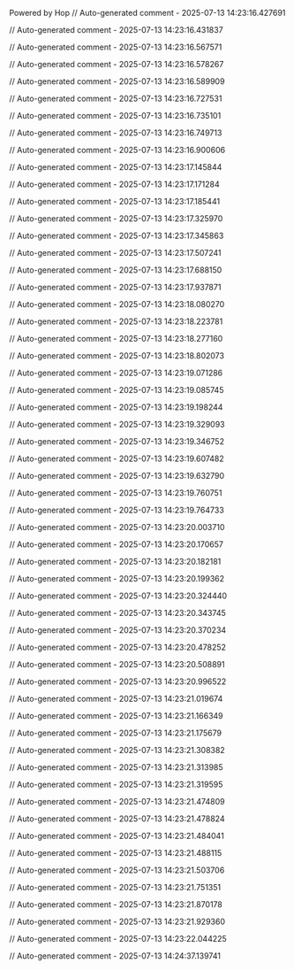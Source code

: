 Powered by Hop
// Auto-generated comment - 2025-07-13 14:23:16.427691

// Auto-generated comment - 2025-07-13 14:23:16.431837

// Auto-generated comment - 2025-07-13 14:23:16.567571

// Auto-generated comment - 2025-07-13 14:23:16.578267

// Auto-generated comment - 2025-07-13 14:23:16.589909

// Auto-generated comment - 2025-07-13 14:23:16.727531

// Auto-generated comment - 2025-07-13 14:23:16.735101

// Auto-generated comment - 2025-07-13 14:23:16.749713

// Auto-generated comment - 2025-07-13 14:23:16.900606

// Auto-generated comment - 2025-07-13 14:23:17.145844

// Auto-generated comment - 2025-07-13 14:23:17.171284

// Auto-generated comment - 2025-07-13 14:23:17.185441

// Auto-generated comment - 2025-07-13 14:23:17.325970

// Auto-generated comment - 2025-07-13 14:23:17.345863

// Auto-generated comment - 2025-07-13 14:23:17.507241

// Auto-generated comment - 2025-07-13 14:23:17.688150

// Auto-generated comment - 2025-07-13 14:23:17.937871

// Auto-generated comment - 2025-07-13 14:23:18.080270

// Auto-generated comment - 2025-07-13 14:23:18.223781

// Auto-generated comment - 2025-07-13 14:23:18.277160

// Auto-generated comment - 2025-07-13 14:23:18.802073

// Auto-generated comment - 2025-07-13 14:23:19.071286

// Auto-generated comment - 2025-07-13 14:23:19.085745

// Auto-generated comment - 2025-07-13 14:23:19.198244

// Auto-generated comment - 2025-07-13 14:23:19.329093

// Auto-generated comment - 2025-07-13 14:23:19.346752

// Auto-generated comment - 2025-07-13 14:23:19.607482

// Auto-generated comment - 2025-07-13 14:23:19.632790

// Auto-generated comment - 2025-07-13 14:23:19.760751

// Auto-generated comment - 2025-07-13 14:23:19.764733

// Auto-generated comment - 2025-07-13 14:23:20.003710

// Auto-generated comment - 2025-07-13 14:23:20.170657

// Auto-generated comment - 2025-07-13 14:23:20.182181

// Auto-generated comment - 2025-07-13 14:23:20.199362

// Auto-generated comment - 2025-07-13 14:23:20.324440

// Auto-generated comment - 2025-07-13 14:23:20.343745

// Auto-generated comment - 2025-07-13 14:23:20.370234

// Auto-generated comment - 2025-07-13 14:23:20.478252

// Auto-generated comment - 2025-07-13 14:23:20.508891

// Auto-generated comment - 2025-07-13 14:23:20.996522

// Auto-generated comment - 2025-07-13 14:23:21.019674

// Auto-generated comment - 2025-07-13 14:23:21.166349

// Auto-generated comment - 2025-07-13 14:23:21.175679

// Auto-generated comment - 2025-07-13 14:23:21.308382

// Auto-generated comment - 2025-07-13 14:23:21.313985

// Auto-generated comment - 2025-07-13 14:23:21.319595

// Auto-generated comment - 2025-07-13 14:23:21.474809

// Auto-generated comment - 2025-07-13 14:23:21.478824

// Auto-generated comment - 2025-07-13 14:23:21.484041

// Auto-generated comment - 2025-07-13 14:23:21.488115

// Auto-generated comment - 2025-07-13 14:23:21.503706

// Auto-generated comment - 2025-07-13 14:23:21.751351

// Auto-generated comment - 2025-07-13 14:23:21.870178

// Auto-generated comment - 2025-07-13 14:23:21.929360

// Auto-generated comment - 2025-07-13 14:23:22.044225

// Auto-generated comment - 2025-07-13 14:24:37.139741
